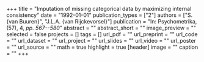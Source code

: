 +++
title = "Imputation of missing categorical data by maximizing internal consistency"
date = "1992-01-01"
publication_types = ["2"]
authors = ["S. {van Buuren}", "J.L.A. {van Rijckevorsel}"]
publication = "In: Psychometrika, (57), 4, _pp. 567--580_"
abstract = ""
abstract_short = ""
image_preview = ""
selected = false
projects = []
tags = []
url_pdf = ""
url_preprint = ""
url_code = ""
url_dataset = ""
url_project = ""
url_slides = ""
url_video = ""
url_poster = ""
url_source = ""
math = true
highlight = true
[header]
image = ""
caption = ""
+++
